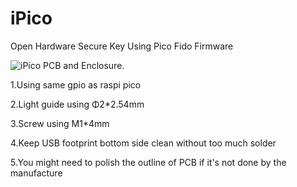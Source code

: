 # iPico
Open Hardware Secure Key Using Pico Fido Firmware

![iPico PCB and Enclosure](https://lifetyper.com/images/ipico_with_enclosure.jpeg "iPico PCB and Enclosure").


1.Using same gpio as raspi pico

2.Light guide using Φ2*2.54mm

3.Screw using M1*4mm

4.Keep USB footprint bottom side clean without too much solder

5.You might need to polish the outline of PCB if it's not done by the manufacture

